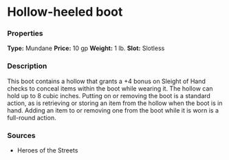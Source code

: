 ﻿---
Title: "Hollow-heeled boot"
Type: "Mundane"
Price: "10 gp"
Weight: "1 lb."
Slot: "Slotless"
Description: |
  "This boot contains a hollow that grants a +4 bonus on Sleight of Hand checks to conceal items within the boot while wearing it. The hollow can hold up to 8 cubic inches. Putting on or removing the boot is a standard action, as is retrieving or storing an item from the hollow when the boot is in hand. Adding an item to or removing one from the boot while it is worn is a full-round action."
Sources: "['Heroes of the Streets']"
---

# Hollow-heeled boot

### Properties

**Type:** Mundane **Price:** 10 gp **Weight:** 1 lb. **Slot:** Slotless

### Description

This boot contains a hollow that grants a +4 bonus on Sleight of Hand checks to conceal items within the boot while wearing it. The hollow can hold up to 8 cubic inches. Putting on or removing the boot is a standard action, as is retrieving or storing an item from the hollow when the boot is in hand. Adding an item to or removing one from the boot while it is worn is a full-round action.

### Sources

* Heroes of the Streets